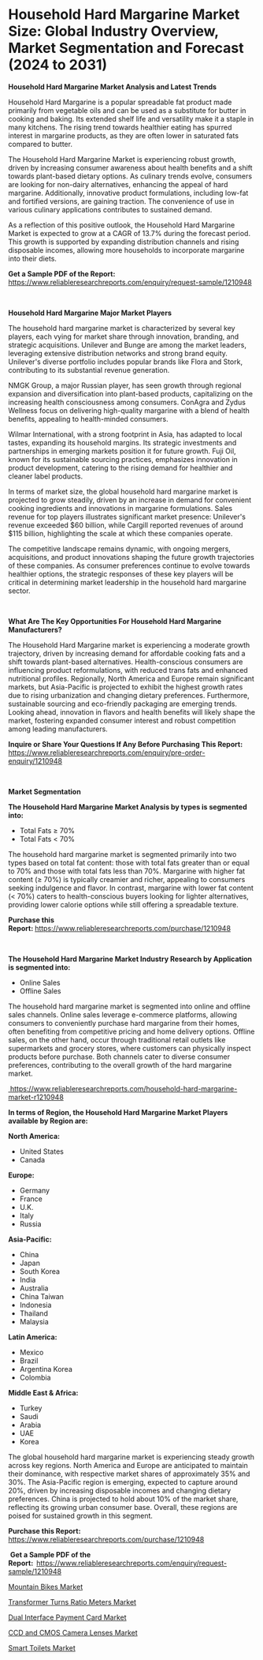 <p><h1>Household Hard Margarine Market Size: Global Industry Overview, Market Segmentation and Forecast (2024 to 2031)</h1></p><p><strong>Household Hard Margarine Market Analysis and Latest Trends</strong></p>
<p><p>Household Hard Margarine is a popular spreadable fat product made primarily from vegetable oils and can be used as a substitute for butter in cooking and baking. Its extended shelf life and versatility make it a staple in many kitchens. The rising trend towards healthier eating has spurred interest in margarine products, as they are often lower in saturated fats compared to butter. </p><p>The Household Hard Margarine Market is experiencing robust growth, driven by increasing consumer awareness about health benefits and a shift towards plant-based dietary options. As culinary trends evolve, consumers are looking for non-dairy alternatives, enhancing the appeal of hard margarine. Additionally, innovative product formulations, including low-fat and fortified versions, are gaining traction. The convenience of use in various culinary applications contributes to sustained demand. </p><p>As a reflection of this positive outlook, the Household Hard Margarine Market is expected to grow at a CAGR of 13.7% during the forecast period. This growth is supported by expanding distribution channels and rising disposable incomes, allowing more households to incorporate margarine into their diets.</p></p>
<p><strong>Get a Sample PDF of the Report:&nbsp;</strong> <a href="https://www.reliableresearchreports.com/enquiry/request-sample/1210948?utm_campaign=37&utm_medium=2&utm_source=Github&utm_content=ia&utm_term=04102024&utm_id=household-hard-margarine">https://www.reliableresearchreports.com/enquiry/request-sample/1210948</a></p>
<p>&nbsp;</p>
<p><strong>Household Hard Margarine Major Market Players</strong></p>
<p><p>The household hard margarine market is characterized by several key players, each vying for market share through innovation, branding, and strategic acquisitions. Unilever and Bunge are among the market leaders, leveraging extensive distribution networks and strong brand equity. Unilever's diverse portfolio includes popular brands like Flora and Stork, contributing to its substantial revenue generation.</p><p>NMGK Group, a major Russian player, has seen growth through regional expansion and diversification into plant-based products, capitalizing on the increasing health consciousness among consumers. ConAgra and Zydus Wellness focus on delivering high-quality margarine with a blend of health benefits, appealing to health-minded consumers. </p><p>Wilmar International, with a strong footprint in Asia, has adapted to local tastes, expanding its household margins. Its strategic investments and partnerships in emerging markets position it for future growth. Fuji Oil, known for its sustainable sourcing practices, emphasizes innovation in product development, catering to the rising demand for healthier and cleaner label products.</p><p>In terms of market size, the global household hard margarine market is projected to grow steadily, driven by an increase in demand for convenient cooking ingredients and innovations in margarine formulations. Sales revenue for top players illustrates significant market presence: Unilever's revenue exceeded $60 billion, while Cargill reported revenues of around $115 billion, highlighting the scale at which these companies operate.</p><p>The competitive landscape remains dynamic, with ongoing mergers, acquisitions, and product innovations shaping the future growth trajectories of these companies. As consumer preferences continue to evolve towards healthier options, the strategic responses of these key players will be critical in determining market leadership in the household hard margarine sector.</p></p>
<p>&nbsp;</p>
<p><strong>What Are The Key Opportunities For Household Hard Margarine Manufacturers?</strong></p>
<p><p>The Household Hard Margarine market is experiencing a moderate growth trajectory, driven by increasing demand for affordable cooking fats and a shift towards plant-based alternatives. Health-conscious consumers are influencing product reformulations, with reduced trans fats and enhanced nutritional profiles. Regionally, North America and Europe remain significant markets, but Asia-Pacific is projected to exhibit the highest growth rates due to rising urbanization and changing dietary preferences. Furthermore, sustainable sourcing and eco-friendly packaging are emerging trends. Looking ahead, innovation in flavors and health benefits will likely shape the market, fostering expanded consumer interest and robust competition among leading manufacturers.</p></p>
<p><strong>Inquire or Share Your Questions If Any Before Purchasing This Report:</strong> <a href="https://www.reliableresearchreports.com/enquiry/pre-order-enquiry/1210948?utm_campaign=37&utm_medium=2&utm_source=Github&utm_content=ia&utm_term=04102024&utm_id=household-hard-margarine">https://www.reliableresearchreports.com/enquiry/pre-order-enquiry/1210948</a></p>
<p>&nbsp;</p>
<p><strong>Market Segmentation</strong></p>
<p><strong>The Household Hard Margarine Market Analysis by types is segmented into:</strong></p>
<p><ul><li>Total Fats ≥ 70%</li><li>Total Fats < 70%</li></ul></p>
<p><p>The household hard margarine market is segmented primarily into two types based on total fat content: those with total fats greater than or equal to 70% and those with total fats less than 70%. Margarine with higher fat content (≥ 70%) is typically creamier and richer, appealing to consumers seeking indulgence and flavor. In contrast, margarine with lower fat content (< 70%) caters to health-conscious buyers looking for lighter alternatives, providing lower calorie options while still offering a spreadable texture.</p></p>
<p><strong>Purchase this Report:&nbsp;</strong><a href="https://www.reliableresearchreports.com/purchase/1210948?utm_campaign=37&utm_medium=2&utm_source=Github&utm_content=ia&utm_term=04102024&utm_id=household-hard-margarine">https://www.reliableresearchreports.com/purchase/1210948</a></p>
<p>&nbsp;</p>
<p><strong>The Household Hard Margarine Market Industry Research by Application is segmented into:</strong></p>
<p><ul><li>Online Sales</li><li>Offline Sales</li></ul></p>
<p><p>The household hard margarine market is segmented into online and offline sales channels. Online sales leverage e-commerce platforms, allowing consumers to conveniently purchase hard margarine from their homes, often benefiting from competitive pricing and home delivery options. Offline sales, on the other hand, occur through traditional retail outlets like supermarkets and grocery stores, where customers can physically inspect products before purchase. Both channels cater to diverse consumer preferences, contributing to the overall growth of the hard margarine market.</p></p>
<p><a href="https://www.reliableresearchreports.com/household-hard-margarine-market-r1210948?utm_campaign=37&utm_medium=2&utm_source=Github&utm_content=ia&utm_term=04102024&utm_id=household-hard-margarine">&nbsp;https://www.reliableresearchreports.com/household-hard-margarine-market-r1210948</a></p>
<p><strong>In terms of Region, the Household Hard Margarine Market Players available by Region are:</strong></p>
<p>
    <p> <strong> North America: </strong>
        <ul>
            <li>United States</li>
            <li>Canada</li>
        </ul>
        </p> 
    <p> <strong> Europe: </strong>
        <ul>
            <li>Germany</li>
            <li>France</li>
            <li>U.K.</li>
            <li>Italy</li>
            <li>Russia</li>
        </ul>
        </p> 
    <p> <strong> Asia-Pacific: </strong>
        <ul>
            <li>China</li>
            <li>Japan</li>
            <li>South Korea</li>
            <li>India</li>
            <li>Australia</li>
            <li>China Taiwan</li>
            <li>Indonesia</li>
            <li>Thailand</li>
            <li>Malaysia</li>
        </ul>
        </p> 
    <p> <strong> Latin America: </strong>
        <ul>
            <li>Mexico</li>
            <li>Brazil</li>
            <li>Argentina Korea</li>
            <li>Colombia</li>
        </ul>
        </p> 
    <p> <strong> Middle East & Africa: </strong>
        <ul>
            <li>Turkey</li>
            <li>Saudi</li>
            <li>Arabia</li>
            <li>UAE</li>
            <li>Korea</li>
        </ul>
    </p>
    </p>
<p><p>The global household hard margarine market is experiencing steady growth across key regions. North America and Europe are anticipated to maintain their dominance, with respective market shares of approximately 35% and 30%. The Asia-Pacific region is emerging, expected to capture around 20%, driven by increasing disposable incomes and changing dietary preferences. China is projected to hold about 10% of the market share, reflecting its growing urban consumer base. Overall, these regions are poised for sustained growth in this segment.</p></p>
<p><strong>Purchase this Report: </strong><a href="https://www.reliableresearchreports.com/purchase/1210948?utm_campaign=37&utm_medium=2&utm_source=Github&utm_content=ia&utm_term=04102024&utm_id=household-hard-margarine">https://www.reliableresearchreports.com/purchase/1210948</a></p>
<p>&nbsp;<strong>Get a Sample PDF of the Report:&nbsp;&nbsp;</strong><a href="https://www.reliableresearchreports.com/enquiry/request-sample/1210948?utm_campaign=37&utm_medium=2&utm_source=Github&utm_content=ia&utm_term=04102024&utm_id=household-hard-margarine">https://www.reliableresearchreports.com/enquiry/request-sample/1210948</a></p>
<p><strong></strong></p>
<p><p><a href="https://www.linkedin.com/pulse/mountain-bikes-market-global-insights-regional-analysis-2024-gmv7c?utm_campaign=37&utm_medium=2&utm_source=Github&utm_content=ia&utm_term=04102024&utm_id=household-hard-margarine">Mountain Bikes Market</a></p><p><a href="https://github.com/DianaWilson796/Market-Research-Report-List-1/blob/main/transformer-turns-ratio-meters-market.md?utm_campaign=37&utm_medium=2&utm_source=Github&utm_content=ia&utm_term=04102024&utm_id=household-hard-margarine">Transformer Turns Ratio Meters Market</a></p><p><a href="https://issuu.com/reportprime-2/docs/dual-interface-payment-card-market-_25ca792e2bb27d?utm_campaign=37&utm_medium=2&utm_source=Github&utm_content=ia&utm_term=04102024&utm_id=household-hard-margarine">Dual Interface Payment Card Market</a></p><p><a href="https://issuu.com/reportprime-2/docs/ccd-and-cmos-camera-lenses-market-s_e135ffc2bf2b99?utm_campaign=37&utm_medium=2&utm_source=Github&utm_content=ia&utm_term=04102024&utm_id=household-hard-margarine">CCD and CMOS Camera Lenses Market</a></p><p><a href="https://www.linkedin.com/pulse/smart-toilets-market-outlook-current-assessment-future-projections-l3zkc?utm_campaign=37&utm_medium=2&utm_source=Github&utm_content=ia&utm_term=04102024&utm_id=household-hard-margarine">Smart Toilets Market</a></p></p>